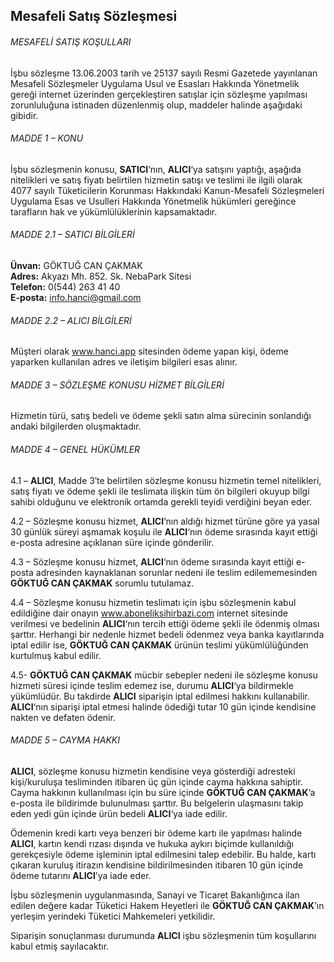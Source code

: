 ## Mesafeli Satış Sözleşmesi
###### MESAFELİ SATIŞ KOŞULLARI

İşbu sözleşme 13.06.2003 tarih ve 25137 sayılı Resmi Gazetede yayınlanan Mesafeli Sözleşmeler Uygulama Usul ve Esasları Hakkında Yönetmelik gereği internet üzerinden gerçekleştiren satışlar için sözleşme yapılması zorunluluğuna istinaden düzenlenmiş olup, maddeler halinde aşağıdaki gibidir.

###### MADDE 1 – KONU

İşbu sözleşmenin konusu, **SATICI**‘nın, **ALICI**‘ya satışını yaptığı, aşağıda nitelikleri ve satış fiyatı belirtilen hizmetin satışı ve teslimi ile ilgili olarak 4077 sayılı Tüketicilerin Korunması Hakkındaki Kanun-Mesafeli Sözleşmeleri Uygulama Esas ve Usulleri Hakkında Yönetmelik hükümleri gereğince tarafların hak ve yükümlülüklerinin kapsamaktadır.

###### MADDE 2.1 – SATICI BİLGİLERİ

**Ünvan:** GÖKTUĞ CAN ÇAKMAK<br />
**Adres:** Akyazı Mh. 852. Sk. NebaPark Sitesi<br />
**Telefon:** 0(544) 263 41 40<br />
**E-posta:** info.hanci@gmail.com
###### MADDE 2.2 – ALICI BİLGİLERİ
Müşteri olarak www.hanci.app  sitesinden ödeme yapan kişi, ödeme yaparken kullanılan adres ve iletişim bilgileri esas alınır.
###### MADDE 3 – SÖZLEŞME KONUSU HİZMET BİLGİLERİ
Hizmetin türü, satış bedeli ve ödeme şekli satın alma sürecinin sonlandığı andaki bilgilerden oluşmaktadır.
###### MADDE 4 – GENEL HÜKÜMLER

4.1 – **ALICI**, Madde 3′te belirtilen sözleşme konusu hizmetin temel nitelikleri, satış fiyatı ve ödeme şekli ile teslimata ilişkin tüm ön bilgileri okuyup bilgi sahibi olduğunu ve elektronik ortamda gerekli teyidi verdiğini beyan eder.

4.2 – Sözleşme konusu hizmet, **ALICI**’nın aldığı hizmet türüne göre ya yasal 30 günlük süreyi aşmamak koşulu ile **ALICI**‘nın ödeme sırasında kayıt ettiği e-posta adresine açıklanan süre içinde gönderilir.

4.3 – Sözleşme konusu hizmet, **ALICI**‘nın ödeme sırasında kayıt ettiği e-posta adresinden kaynaklanan sorunlar nedeni ile teslim edilememesinden **GÖKTUĞ CAN ÇAKMAK** sorumlu tutulamaz.

4.4 – Sözleşme konusu hizmetin teslimatı için işbu sözleşmenin kabul edildiğine dair onayın www.aboneliksihirbazi.com internet sitesinde verilmesi ve bedelinin **ALICI**‘nın tercih ettiği ödeme şekli ile ödenmiş olması şarttır. Herhangi bir nedenle hizmet bedeli ödenmez veya banka kayıtlarında iptal edilir ise, **GÖKTUĞ CAN ÇAKMAK** ürünün teslimi yükümlülüğünden kurtulmuş kabul edilir.

4.5- **GÖKTUĞ CAN ÇAKMAK** mücbir sebepler nedeni ile sözleşme konusu hizmeti süresi içinde teslim edemez ise, durumu **ALICI**‘ya bildirmekle yükümlüdür. Bu takdirde **ALICI** siparişin iptal edilmesi hakkını kullanabilir. **ALICI**‘nın siparişi iptal etmesi halinde ödediği tutar 10 gün içinde kendisine nakten ve defaten ödenir.

###### MADDE 5 – CAYMA HAKKI

**ALICI**, sözleşme konusu hizmetin kendisine veya gösterdiği adresteki kişi/kuruluşa tesliminden itibaren üç gün içinde cayma hakkına sahiptir. Cayma hakkının kullanılması için bu süre içinde **GÖKTUĞ CAN ÇAKMAK**’a e-posta ile bildirimde bulunulması şarttır. Bu belgelerin ulaşmasını takip eden yedi gün içinde ürün bedeli **ALICI**‘ya iade edilir.

Ödemenin kredi kartı veya benzeri bir ödeme kartı ile yapılması halinde **ALICI**, kartın kendi rızası dışında ve hukuka aykırı biçimde kullanıldığı gerekçesiyle ödeme işleminin iptal edilmesini talep edebilir. Bu halde, kartı çıkaran kuruluş itirazın kendisine bildirilmesinden itibaren 10 gün içinde ödeme tutarını **ALICI**’ya iade eder.

İşbu sözleşmenin uygulanmasında, Sanayi ve Ticaret Bakanlığınca ilan edilen değere kadar Tüketici Hakem Heyetleri ile **GÖKTUĞ CAN ÇAKMAK**’ın yerleşim yerindeki Tüketici Mahkemeleri yetkilidir.

Siparişin sonuçlanması durumunda **ALICI** işbu sözleşmenin tüm koşullarını kabul etmiş sayılacaktır.
